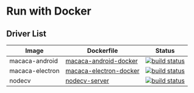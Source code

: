 # Run with Docker

## Driver List

| Image     | Dockerfile                                  | Status    |
| ---------- | ---------------------------------------- | --------- |
| macaca-android | [macaca-android-docker](//github.com/macacajs/macaca-android-docker) | [![build status][travis-image1]][travis-url1] |
| macaca-electron | [macaca-electron-docker](//github.com/macacajs/macaca-electron-docker) | [![build status][travis-image2]][travis-url2] |
| nodecv | [nodecv-server](//github.com/macacajs/nodecv-server) | [![build status][travis-image3]][travis-url3] |

[travis-image1]: https://img.shields.io/travis/macacajs/macaca-android-docker.svg?style=flat-square
[travis-url1]: https://travis-ci.org/macacajs/macaca-android-docker
[travis-image2]: https://img.shields.io/travis/macacajs/macaca-electron-docker.svg?style=flat-square
[travis-url2]: https://travis-ci.org/macacajs/macaca-electron-docker
[travis-image3]: https://img.shields.io/travis/macacajs/nodecv-server.svg?style=flat-square
[travis-url3]: https://travis-ci.org/macacajs/nodecv-server
